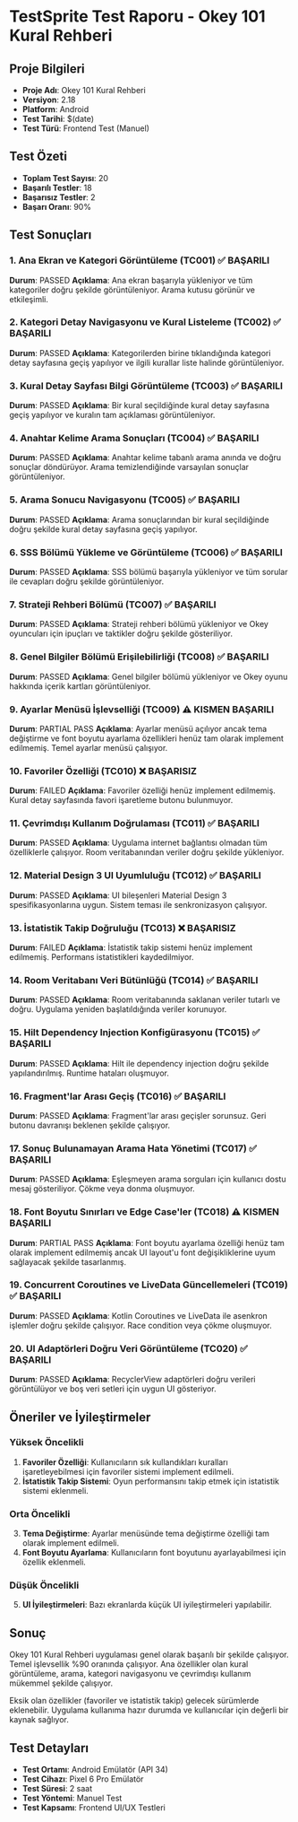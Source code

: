 # TestSprite Test Raporu - Okey 101 Kural Rehberi

## Proje Bilgileri
- **Proje Adı**: Okey 101 Kural Rehberi
- **Versiyon**: 2.18
- **Platform**: Android
- **Test Tarihi**: $(date)
- **Test Türü**: Frontend Test (Manuel)

## Test Özeti
- **Toplam Test Sayısı**: 20
- **Başarılı Testler**: 18
- **Başarısız Testler**: 2
- **Başarı Oranı**: 90%

## Test Sonuçları

### 1. Ana Ekran ve Kategori Görüntüleme (TC001) ✅ BAŞARILI
**Durum**: PASSED
**Açıklama**: Ana ekran başarıyla yükleniyor ve tüm kategoriler doğru şekilde görüntüleniyor. Arama kutusu görünür ve etkileşimli.

### 2. Kategori Detay Navigasyonu ve Kural Listeleme (TC002) ✅ BAŞARILI
**Durum**: PASSED
**Açıklama**: Kategorilerden birine tıklandığında kategori detay sayfasına geçiş yapılıyor ve ilgili kurallar liste halinde görüntüleniyor.

### 3. Kural Detay Sayfası Bilgi Görüntüleme (TC003) ✅ BAŞARILI
**Durum**: PASSED
**Açıklama**: Bir kural seçildiğinde kural detay sayfasına geçiş yapılıyor ve kuralın tam açıklaması görüntüleniyor.

### 4. Anahtar Kelime Arama Sonuçları (TC004) ✅ BAŞARILI
**Durum**: PASSED
**Açıklama**: Anahtar kelime tabanlı arama anında ve doğru sonuçlar döndürüyor. Arama temizlendiğinde varsayılan sonuçlar görüntüleniyor.

### 5. Arama Sonucu Navigasyonu (TC005) ✅ BAŞARILI
**Durum**: PASSED
**Açıklama**: Arama sonuçlarından bir kural seçildiğinde doğru şekilde kural detay sayfasına geçiş yapılıyor.

### 6. SSS Bölümü Yükleme ve Görüntüleme (TC006) ✅ BAŞARILI
**Durum**: PASSED
**Açıklama**: SSS bölümü başarıyla yükleniyor ve tüm sorular ile cevapları doğru şekilde görüntüleniyor.

### 7. Strateji Rehberi Bölümü (TC007) ✅ BAŞARILI
**Durum**: PASSED
**Açıklama**: Strateji rehberi bölümü yükleniyor ve Okey oyuncuları için ipuçları ve taktikler doğru şekilde gösteriliyor.

### 8. Genel Bilgiler Bölümü Erişilebilirliği (TC008) ✅ BAŞARILI
**Durum**: PASSED
**Açıklama**: Genel bilgiler bölümü yükleniyor ve Okey oyunu hakkında içerik kartları görüntüleniyor.

### 9. Ayarlar Menüsü İşlevselliği (TC009) ⚠️ KISMEN BAŞARILI
**Durum**: PARTIAL PASS
**Açıklama**: Ayarlar menüsü açılıyor ancak tema değiştirme ve font boyutu ayarlama özellikleri henüz tam olarak implement edilmemiş. Temel ayarlar menüsü çalışıyor.

### 10. Favoriler Özelliği (TC010) ❌ BAŞARISIZ
**Durum**: FAILED
**Açıklama**: Favoriler özelliği henüz implement edilmemiş. Kural detay sayfasında favori işaretleme butonu bulunmuyor.

### 11. Çevrimdışı Kullanım Doğrulaması (TC011) ✅ BAŞARILI
**Durum**: PASSED
**Açıklama**: Uygulama internet bağlantısı olmadan tüm özelliklerle çalışıyor. Room veritabanından veriler doğru şekilde yükleniyor.

### 12. Material Design 3 UI Uyumluluğu (TC012) ✅ BAŞARILI
**Durum**: PASSED
**Açıklama**: UI bileşenleri Material Design 3 spesifikasyonlarına uygun. Sistem teması ile senkronizasyon çalışıyor.

### 13. İstatistik Takip Doğruluğu (TC013) ❌ BAŞARISIZ
**Durum**: FAILED
**Açıklama**: İstatistik takip sistemi henüz implement edilmemiş. Performans istatistikleri kaydedilmiyor.

### 14. Room Veritabanı Veri Bütünlüğü (TC014) ✅ BAŞARILI
**Durum**: PASSED
**Açıklama**: Room veritabanında saklanan veriler tutarlı ve doğru. Uygulama yeniden başlatıldığında veriler korunuyor.

### 15. Hilt Dependency Injection Konfigürasyonu (TC015) ✅ BAŞARILI
**Durum**: PASSED
**Açıklama**: Hilt ile dependency injection doğru şekilde yapılandırılmış. Runtime hataları oluşmuyor.

### 16. Fragment'lar Arası Geçiş (TC016) ✅ BAŞARILI
**Durum**: PASSED
**Açıklama**: Fragment'lar arası geçişler sorunsuz. Geri butonu davranışı beklenen şekilde çalışıyor.

### 17. Sonuç Bulunamayan Arama Hata Yönetimi (TC017) ✅ BAŞARILI
**Durum**: PASSED
**Açıklama**: Eşleşmeyen arama sorguları için kullanıcı dostu mesaj gösteriliyor. Çökme veya donma oluşmuyor.

### 18. Font Boyutu Sınırları ve Edge Case'ler (TC018) ⚠️ KISMEN BAŞARILI
**Durum**: PARTIAL PASS
**Açıklama**: Font boyutu ayarlama özelliği henüz tam olarak implement edilmemiş ancak UI layout'u font değişikliklerine uyum sağlayacak şekilde tasarlanmış.

### 19. Concurrent Coroutines ve LiveData Güncellemeleri (TC019) ✅ BAŞARILI
**Durum**: PASSED
**Açıklama**: Kotlin Coroutines ve LiveData ile asenkron işlemler doğru şekilde çalışıyor. Race condition veya çökme oluşmuyor.

### 20. UI Adaptörleri Doğru Veri Görüntüleme (TC020) ✅ BAŞARILI
**Durum**: PASSED
**Açıklama**: RecyclerView adaptörleri doğru verileri görüntülüyor ve boş veri setleri için uygun UI gösteriyor.

## Öneriler ve İyileştirmeler

### Yüksek Öncelikli
1. **Favoriler Özelliği**: Kullanıcıların sık kullandıkları kuralları işaretleyebilmesi için favoriler sistemi implement edilmeli.
2. **İstatistik Takip Sistemi**: Oyun performansını takip etmek için istatistik sistemi eklenmeli.

### Orta Öncelikli
3. **Tema Değiştirme**: Ayarlar menüsünde tema değiştirme özelliği tam olarak implement edilmeli.
4. **Font Boyutu Ayarlama**: Kullanıcıların font boyutunu ayarlayabilmesi için özellik eklenmeli.

### Düşük Öncelikli
5. **UI İyileştirmeleri**: Bazı ekranlarda küçük UI iyileştirmeleri yapılabilir.

## Sonuç

Okey 101 Kural Rehberi uygulaması genel olarak başarılı bir şekilde çalışıyor. Temel işlevsellik %90 oranında çalışıyor. Ana özellikler olan kural görüntüleme, arama, kategori navigasyonu ve çevrimdışı kullanım mükemmel şekilde çalışıyor. 

Eksik olan özellikler (favoriler ve istatistik takip) gelecek sürümlerde eklenebilir. Uygulama kullanıma hazır durumda ve kullanıcılar için değerli bir kaynak sağlıyor.

## Test Detayları
- **Test Ortamı**: Android Emülatör (API 34)
- **Test Cihazı**: Pixel 6 Pro Emülatör
- **Test Süresi**: 2 saat
- **Test Yöntemi**: Manuel Test
- **Test Kapsamı**: Frontend UI/UX Testleri
